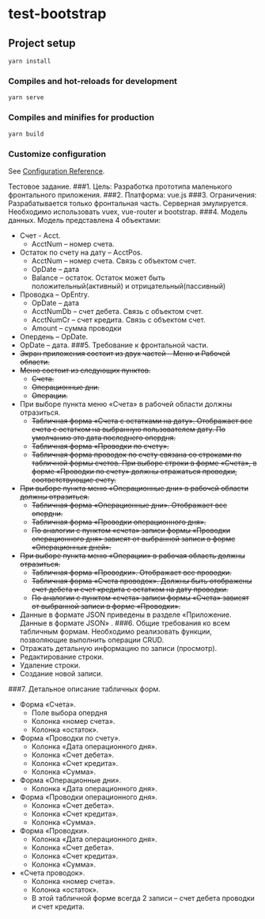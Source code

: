 # test-bootstrap

## Project setup
```
yarn install
```

### Compiles and hot-reloads for development
```
yarn serve
```

### Compiles and minifies for production
```
yarn build
```

### Customize configuration
See [Configuration Reference](https://cli.vuejs.org/config/).


Тестовое задание.
###1.	Цель:
      Разработка прототипа маленького фронтального приложения.
###2.	Платформа:
      vue.js
###3.	Ограничения:
      Разрабатывается только фронтальная часть. Серверная эмулируется.
      Необходимо использовать vuex, vue-router и bootstrap.
###4.	Модель данных. Модель представлена 4 объектами:
+ Счет - Acct.
  + AcctNum – номер счета.
 + Остаток по счету на дату – AcctPos.
   +	AcctNum – номер счета. Связь с объектом счет.
   +	OpDate – дата
   +	Balance – остаток. Остаток может быть положительный(активный) и отрицательный(пассивный)
 + Проводка – OpEntry.
   +	OpDate – дата
   +	AcctNumDb – счет дебета. Связь с объектом счет.
   +	AcctNumCr – счет кредита. Связь с объектом счет.
   +	Amount – сумма проводки
+	Опердень – OpDate.
   + OpDate – дата.
###5.	Требование к фронтальной части.
+ ~~Экран приложения состоит из двух частей – Меню и Рабочей области.~~
+ ~~Меню состоит из следующих пунктов.~~
  +	~~Счета.~~
  +	~~Операционные дни.~~
  +	~~Операции.~~
+ При выборе пункта меню «Счета» в рабочей области должны отразиться.
  +	~~Табличная форма «Счета с остатками на дату». Отображает все счета с остатком на выбранную пользователем дату. По умолчанию это дата последнего опердня.~~
  +	~~Табличная форма «Проводки по счету».~~
  + ~~Табличная форма проводок по счету связана со строками по табличной формы счетов. При выборе строки в форме «Счета», в форме «Проводки по счету» должны отражаться проводки, соответствующие счету.~~
+ ~~При выборе пункта меню «Операционные дни» в рабочей области должны отразиться.~~
  +	~~Табличная форма «Операционные дни». Отображает все опердни.~~
  +	~~Табличная форма «Проводки операционного дня».~~
  + ~~По аналогии с пунктом «счета» записи формы «Проводки операционного дня» зависят от выбранной записи в форме «Операционных дней».~~
+ ~~При выборе пункта меню «Операции» в рабочая область должны отразиться.~~
  +	~~Табличная форма «Проводки». Отображает все проводки.~~
  +	~~Табличная форма «Счета проводок». Должны быть отображены счет дебета и счет кредита с остатком на дату проводки.~~
  + ~~По аналогии с пунктом «счета» записи формы «Счета» зависят от выбранной записи в форме «Проводки».~~
+ Данные  в формате JSON приведены в разделе «Приложение. Данные в формате JSON» .
###6.	Общие требования ко всем табличным формам.
Необходимо реализовать функции, позволяющие выполнить операции CRUD.
+	Отражать детальную информацию по записи (просмотр).
+	Редактирование строки.
+	Удаление строки.
+	Создание новой записи.

###7.	Детальное описание табличных форм.
+ Форма «Счета».
  +	Поле выбора опердня
  +	Колонка «номер счета».
  +	Колонка «остаток».
+ Форма «Проводки по счету».
  +	Колонка «Дата операционного дня».
  +	Колонка «Счет дебета».
  +	Колонка «Счет кредита».
  +	Колонка «Сумма».
+ Форма «Операционные дни».
  +	Колонка «Дата операционного дня».
+ Форма «Проводки операционного дня».
  + Колонка «Счет дебета».
  +	Колонка «Счет кредита».
  +	Колонка «Сумма».
+ Форма «Проводки».
  +	Колонка «Дата операционного дня».
  +	Колонка «Счет дебета».
  +	Колонка «Счет кредита».
  +	Колонка «Сумма».
+ «Счета проводок».
  +	Колонка «номер счета».
  +	Колонка «остаток».
  +	В этой табличной форме всегда 2 записи – счет дебета проводки и счет кредита.

